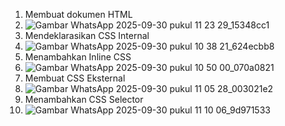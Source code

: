 1. Membuat dokumen HTML
2. ![Gambar WhatsApp 2025-09-30 pukul 11 23 29_15348cc1](https://github.com/user-attachments/assets/996ce7c7-702e-43ac-9cef-6afefcae27a5)
3. Mendeklarasikan CSS Internal
4. ![Gambar WhatsApp 2025-09-30 pukul 10 38 21_624ecbb8](https://github.com/user-attachments/assets/2198a1e7-4b16-4647-8b42-62b2f6fbfc6a)
5. Menambahkan Inline CSS
6. ![Gambar WhatsApp 2025-09-30 pukul 10 50 00_070a0821](https://github.com/user-attachments/assets/946167b9-7081-4409-94d5-5dae3ccce311)
7. Membuat CSS Eksternal
8. ![Gambar WhatsApp 2025-09-30 pukul 11 05 28_003021e2](https://github.com/user-attachments/assets/768c3c57-3113-4db9-bf80-08aabd1581a5)
9. Menambahkan CSS Selector
10. ![Gambar WhatsApp 2025-09-30 pukul 11 10 06_9d971533](https://github.com/user-attachments/assets/8c9bc9ee-0bdb-4451-b642-cc827c22039f)




